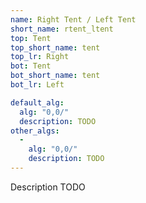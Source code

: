 ```yaml
---
name: Right Tent / Left Tent
short_name: rtent_ltent
top: Tent
top_short_name: tent
top_lr: Right
bot: Tent
bot_short_name: tent
bot_lr: Left

default_alg:
  alg: "0,0/"
  description: TODO
other_algs:
  -
    alg: "0,0/"
    description: TODO
---
```


Description TODO

